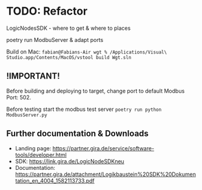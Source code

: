 # TODO: Refactor
LogicNodesSDK - where to get & where to places

poetry run ModbuServer & adapt ports

Build on Mac:
`fabian@Fabians-Air wgt % /Applications/Visual\ Studio.app/Contents/MacOS/vstool build Wgt.sln`
## !IMPORTANT!

Before building and deploying to target, change port to default Modbus Port: 502.

Before testing start the modbus test server `poetry run python ModbusServer.py`

## Further documentation & Downloads

* Landing page: https://partner.gira.de/service/software-tools/developer.html
* SDK: https://link.gira.de/LogicNodeSDKneu
* Documentation: https://partner.gira.de/attachment/Logikbaustein%20SDK%20Dokumentation_en_4004_1582113733.pdf